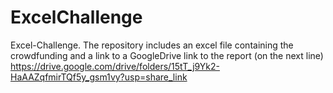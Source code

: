 # ExcelChallenge
Excel-Challenge. The repository includes an excel file containing the crowdfunding and a link to a GoogleDrive link to the report (on the next line)
https://drive.google.com/drive/folders/15tT_j9Yk2-HaAAZqfmirTQf5y_gsm1vy?usp=share_link
